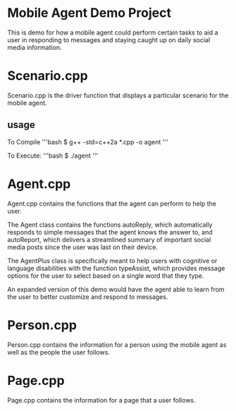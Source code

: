 # Mobile Agent Demo Project

This is demo for how a mobile agent could perform certain tasks to aid a user in responding to messages and staying caught up on daily social media information.

# Scenario.cpp

Scenario.cpp is the driver function that displays a particular scenario for the mobile agent.

## usage

To Compile
'''bash
$ g++ -std=c++2a *.cpp -o agent
'''

To Execute:
'''bash
$ ./agent
'''

# Agent.cpp

Agent.cpp contains the functions that the agent can perform to help the user.

The Agent class contains the functions autoReply, which automatically responds to simple messages that the agent knows the answer to, and autoReport, which delivers a streamlined summary of important social media posts since the user was last on their device.

The AgentPlus class is specifically meant to help users with cognitive or language disabilities with the function typeAssist, which provides message options for the user to select based on a single word that they type.

An expanded version of this demo would have the agent able to learn from the user to better customize and respond to messages. 

# Person.cpp

Person.cpp contains the information for a person using the mobile agent as well as the people the user follows.

# Page.cpp

Page.cpp contains the information for a page that a user follows.
